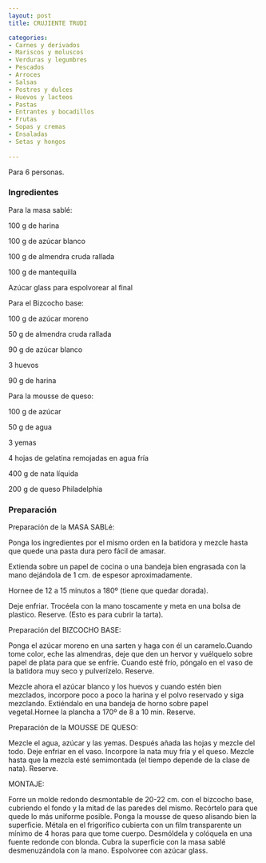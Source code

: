 ```yaml
---
layout: post
title: CRUJIENTE TRUDI

categories:
- Carnes y derivados
- Mariscos y moluscos
- Verduras y legumbres
- Pescados
- Arroces
- Salsas
- Postres y dulces
- Huevos y lacteos
- Pastas
- Entrantes y bocadillos
- Frutas
- Sopas y cremas
- Ensaladas
- Setas y hongos
 
---
```

Para 6 personas.

<h3>Ingredientes</h3>
Para la masa sablé:

100 g de harina

100 g de azúcar blanco

100 g de almendra cruda rallada

100 g de mantequilla

Azúcar glass para espolvorear al final

Para el Bizcocho base:

100 g de azúcar moreno

50 g de almendra cruda rallada

90 g de azúcar blanco

3 huevos

90 g de harina

Para la mousse de queso:

100 g de azúcar

50 g de agua

3 yemas

4 hojas de gelatina remojadas en agua fría

400 g de nata líquida

200 g de queso Philadelphia

<h3>Preparación</h3>
Preparación de la MASA SABLé:

Ponga los ingredientes por el mismo orden en la batidora y mezcle hasta que quede una pasta dura pero fácil de amasar.

Extienda sobre un papel de cocina o una bandeja bien engrasada con la mano dejándola de 1 cm. de espesor aproximadamente.

Hornee de 12 a 15 minutos a 180&ordm; (tiene que quedar dorada).

Deje enfriar. Trocéela con la mano toscamente y meta en una bolsa de plastico. Reserve. (Esto es para cubrir la tarta).

Preparación del BIZCOCHO BASE:

Ponga el azúcar moreno en una sarten y haga con él un caramelo.Cuando tome color, eche las almendras, deje que den un hervor y vuélquelo sobre papel de plata para que se enfríe. Cuando esté frío, póngalo en el vaso de la batidora muy seco y pulverízelo. Reserve.

Mezcle ahora el azúcar blanco y los huevos y cuando estén bien mezclados, incorpore poco a poco la harina y el polvo reservado y siga mezclando. Extiéndalo en una bandeja de horno sobre papel vegetal.Hornee la plancha a 170&ordm; de 8 a 10 min. Reserve.

Preparación de la MOUSSE DE QUESO:

Mezcle el agua, azúcar y las yemas. Después añada las hojas y mezcle del todo. Deje enfriar en el vaso. Incorpore la nata muy fría y el queso. Mezcle hasta que la mezcla esté semimontada (el tiempo depende de la clase de nata). Reserve.

MONTAJE:

Forre un molde redondo desmontable de 20-22 cm. con el bizcocho base, cubriendo el fondo y la mitad de las paredes del mismo. Recórtelo para que quede lo más uniforme posible. Ponga la mousse de queso alisando bien la superficie. Métala en el frigorífico cubierta con un film transparente un mínimo de 4 horas para que tome cuerpo. Desmóldela y colóquela en una fuente redonde con blonda. Cubra la superficie con la masa sablé desmenuzándola con la mano. Espolvoree con azúcar glass.

